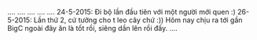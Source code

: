....
....
....
....
....
24-5-2015: Đi bộ lần đầu tiên với một người mới quen :)
26-5-2015: Lần thứ 2, cứ tưởng cho t leo cây chứ :)) Hôm nay chịu ra tới gần BigC ngoài đây ăn là tốt rồi, siêng dần lên rồi đấy.
....
